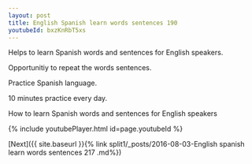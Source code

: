 ```yaml
---
layout: post
title: English Spanish learn words sentences 190 
youtubeId: bxzKnRbT5xs
---
```

 
 
Helps to learn Spanish words and sentences for English speakers.

Opportunitiy to repeat the words sentences. 

Practice Spanish language. 
 
10 minutes practice every day. 
 
How to learn Spanish words and sentences for English speakers 
 
{% include youtubePlayer.html id=page.youtubeId %}
 
 
[Next]({{ site.baseurl }}{% link  split1/_posts/2016-08-03-English spanish learn words sentences 217 .md%})
 

